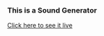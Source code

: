 ### This is a Sound Generator

[Click here to see it live](https://illestoth84.github.io/sound-generator/)
